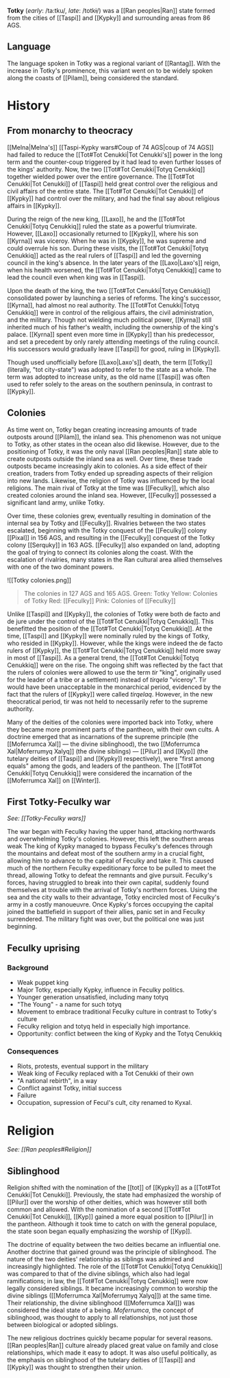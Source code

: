 **Totky** (*early*: /ta:tku/, *late*: /totkɨ/) was a [[Ran peoples|Ran]] state formed from the cities of [[Taspi]] and [[Kypky]] and surrounding areas from 86 AGS.
## Language
The language spoken in Totky was a regional variant of [[Rantag]]. With the increase in Totky's prominence, this variant went on to be widely spoken along the coasts of [[Pilam]], being considered the standard.
# History
## From monarchy to theocracy
[[Melna|Melna's]] [[Taspi-Kypky wars#Coup of 74 AGS|coup of 74 AGS]] had failed to reduce the [[Tot#Tot Cenukki|Tot Cenukki's]] power in the long term and the counter-coup triggered by it had lead to even further losses of the kings' authority. Now, the two [[Tot#Tot Cenukki|Totyq Cenukkiq]] together wielded power over the entire governance. The [[Tot#Tot Cenukki|Tot Cenukki]] of [[Taspi]] held great control over the religious and civil affairs of the entire state. The [[Tot#Tot Cenukki|Tot Cenukki]] of [[Kypky]] had control over the military, and had the final say about religious affairs in [[Kypky]].

During the reign of the new king, [[Laxo]], he and the [[Tot#Tot Cenukki|Totyq Cenukkiq]] ruled the state as a powerful triumvirate. However, [[Laxo]] occasionally returned to [[Kypky]], where his son [[Kyrna]] was viceroy. When he was in [[Kypky]], he was supreme and could overrule his son. During these visits, the [[Tot#Tot Cenukki|Totyq Cenukkiq]] acted as the real rulers of [[Taspi]] and led the governing council in the king's absence. In the later years of the [[Laxo|Laxo's]] reign, when his health worsened, the [[Tot#Tot Cenukki|Totyq Cenukkiq]] came to lead the council even when king was in [[Taspi]].

Upon the death of the king, the two [[Tot#Tot Cenukki|Totyq Cenukkiq]] consolidated power by launching a series of reforms. The king's successor, [[Kyrna]], had almost no real authority. The [[Tot#Tot Cenukki|Totyq Cenukkiq]] were in control of the religious affairs, the civil administration, and the military. Though not wielding much political power, [[Kyrna]] still inherited much of his father's wealth, including the ownership of the king's palace. [[Kyrna]] spent even more time in [[Kypky]] than his predecessor, and set a precedent by only rarely attending meetings of the ruling council. His successors would gradually leave [[Taspi]] for good, ruling in [[Kypky]].

Though used unofficially before [[Laxo|Laxo's]] death, the term [[Totky]] (literally, "tot city-state") was adopted to refer to the state as a whole. The term was adopted to increase unity, as the old name [[Taspi]] was often used to refer solely to the areas on the southern peninsula, in contrast to [[Kypky]].

## Colonies
As time went on, Totky began creating increasing amounts of trade outposts around [[Pilam]], the inland sea. This phenomenon was not unique to Totky, as other states in the ocean also did likewise. However, due to the positioning of Totky, it was the only naval [[Ran peoples|Ran]] state able to create outposts outside the inland sea as well. Over time, these trade outposts became increasingly akin to colonies. As a side effect of their creation, traders from Totky ended up spreading aspects of their religion into new lands. Likewise, the religion of Totky was influenced by the local religions. The main rival of Totky at the time was [[Feculky]], which also created colonies around the inland sea. However, [[Feculky]] possessed a significant land army, unlike Totky.

Over time, these colonies grew, eventually resulting in domination of the internal sea by Totky and [[Feculky]]. Rivalries between the two states escalated, beginning with the Totky conquest of the [[Feculky]] colony [[Pixal]] in 156 AGS, and resulting in the [[Feculky]] conquest of the Totky colony [[Serquky]] in 163 AGS. [[Feculky]] also expanded on land, adopting the goal of trying to connect its colonies along the coast. With the escalation of rivalries, many states in the Ran cultural area allied themselves with one of the two dominant powers.

![[Totky colonies.png]]
> The colonies in 127 AGS and 165 AGS.
> Green: Totky
> Yellow: Colonies of Totky
> Red: [[Feculky]]
> Pink: Colonies of [[Feculky]]

Unlike [[Taspi]] and [[Kypky]], the colonies of Totky were both de facto and de jure under the control of the [[Tot#Tot Cenukki|Totyq Cenukkiq]]. This benefitted the position of the [[Tot#Tot Cenukki|Totyq Cenukkiq]]. At the time, [[Taspi]] and [[Kypky]] were nominally ruled by the kings of Totky, who resided in [[Kypky]]. However, while the kings were indeed the de facto rulers of [[Kypky]], the [[Tot#Tot Cenukki|Totyq Cenukkiq]] held more sway in most of [[Taspi]]. As a general trend, the [[Tot#Tot Cenukki|Totyq Cenukkiq]] were on the rise. The ongoing shift was reflected by the fact that the rulers of colonies were allowed to use the term *tir* "king", originally used for the leader of a tribe or a settlement) instead of *tirqela* "viceroy". Tir would have been unacceptable in the monarchical period, evidenced by the fact that the rulers of [[Kypky]] were called *tirqelaq*. However, in the new theocratical period, tir was not held to necessarily refer to the supreme authority.

Many of the deities of the colonies were imported back into Totky, where they became more prominent parts of the pantheon, with their own cults. A doctrine emerged that as incarnations of the supreme principle (the [[Moferrumca Xal]] — the divine siblinghood), the two [[Moferrumca Xal|Moferrumyq Xalyq]] (the divine siblings) — [[Pilur]] and [[Kyp]] (the tutelary deities of [[Taspi]] and [[Kypky]] respectively), were "first among equals" among the gods, and leaders of the pantheon. The [[Tot#Tot Cenukki|Totyq Cenukkiq]] were considered the incarnation of the [[Moferrumca Xal]] on [[Winter]].

## First Totky-Feculky war

*See: [[Totky-Feculky wars]]*

The war began with Feculky having the upper hand, attacking northwards and overwhelming Totky's colonies. However, this left the southern areas weak The king of Kypky managed to bypass Feculky's defences through the mountains and defeat most of the southern army in a crucial fight, allowing him to advance to the capital of Feculky and take it. This caused much of the northern Feculky expeditionary force to be pulled to meet the thread, allowing Totky to defeat the remnants and give pursuit. Feculky's forces, having struggled to break into their own capital, suddenly found themselves at trouble with the arrival of Totky's northern forces. Using the sea and the city walls to their advantage, Totky encircled most of Feculky's army in a costly manoueuvre. Once Kypky's forces occupying the capital joined the battlefield in support of their allies, panic set in and Feculky surrendered. The military fight was over, but the political one was just beginning.
## Feculky uprising

### Background
- Weak puppet king
- Major Totky, especially Kypky, influence in Feculky politics.
- Younger generation unsatisfied, including many totyq
- "The Young" - a name for such totyq
- Movement to embrace traditional Feculky culture in contrast to Totky's culture
- Feculky religion and totyq held in especially high importance.
- Opportunity: conflict between the king of Kypky and the Totyq Cenukkiq
### Consequences
- Riots, protests, eventual support in the military
- Weak king of Feculky replaced with a Tot Cenukki of their own
- "A national rebirth", in a way
- Conflict against Totky, initial success
- Failure
- Occupation, supression of Fecul's cult, city renamed to Kyxal.

# Religion
*See: [[Ran peoples#Religion]]*
## Siblinghood
Religion shifted with the nomination of the [[tot]] of [[Kypky]] as a [[Tot#Tot Cenukki|Tot Cenukki]]. Previously, the state had emphasized the worship of [[Pilur]] over the worship of other deities, which was however still both common and allowed. With the nomination of a second [[Tot#Tot Cenukki|Tot Cenukki]], [[Kyp]] gained a more equal position to [[Pilur]] in the pantheon. Although it took time to catch on with the general populace, the state soon began equally emphasizing the worship of [[Kyp]].

The doctrine of equality between the two deities became an influential one. Another doctrine that gained ground was the principle of siblinghood. The nature of the two deities' relationship as siblings was admired and increasingly highlighted. The role of the [[Tot#Tot Cenukki|Totyq Cenukkiq]] was compared to that of the divine siblings, which also had legal ramifications; in law, the [[Tot#Tot Cenukki|Totyq Cenukkiq]] were now legally considered siblings. It became increasingly common to worship the divine siblings ([[Moferrumca Xal|Moferrumyq Xalyq]]) at the same time. Their relationship, the divine siblinghood ([[Moferrumca Xal]]) was considered the ideal state of a being. *Moferrumca*, the concept of siblinghood, was thought to apply to all relationships, not just those between biological or adopted siblings.

The new religious doctrines quickly became popular for several reasons. [[Ran peoples|Ran]] culture already placed great value on family and close relationships, which made it easy to adopt. It was also useful politically, as the emphasis on siblinghood of the tutelary deities of [[Taspi]] and [[Kypky]] was thought to strengthen their union.
